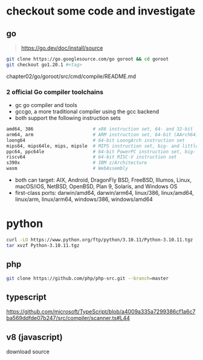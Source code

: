 # checkout some code and investigate

## go

> https://go.dev/doc/install/source

```sh
git clone https://go.googlesource.com/go goroot && cd goroot
git checkout go1.20.1 #<tag>
```

chapter02/go/goroot/src/cmd/compile/README.md

### 2 official Go compiler toolchains

- gc go compiler and tools
- gccgo, a more traditional compiler using the gcc backend
- both support the following instruction sets

```sh
amd64, 386                      # x86 instruction set, 64- and 32-bit
arm64, arm                      # ARM instruction set, 64-bit (AArch64) and 32-bit
loong64                         # 64-bit LoongArch instruction set
mips64, mips64le, mips, mipsle  # MIPS instruction set, big- and little-endian, 64- and 32-bit
ppc64, ppc64le                  # 64-bit PowerPC instruction set, big- and little-endian
riscv64                         # 64-bit RISC-V instruction set
s390x                           # IBM z/Architecture
wasm                            # WebAssembly
```

- both can target: AIX, Android, DragonFly BSD, FreeBSD, Illumos, Linux, macOS/iOS, NetBSD, OpenBSD, Plan 9, Solaris, and Windows OS
- first-class ports: darwin/amd64, darwin/arm64, linux/386, linux/amd64, linux/arm, linux/arm64, windows/386, windows/amd64

# python

```sh
curl -LO https://www.python.org/ftp/python/3.10.11/Python-3.10.11.tgz
tar xvzf Python-3.10.11.tgz
```

## php

```sh
git clone https://github.com/php/php-src.git --branch=master
```

## typescript

https://github.com/microsoft/TypeScript/blob/a4009a335a7299386cf1a6c7ba569ddfde07b247/src/compiler/scanner.ts#L44


## v8 (javascript)

download source
